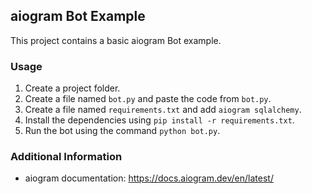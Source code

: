 
## aiogram Bot Example

This project contains a basic aiogram Bot example.

### Usage

1. Create a project folder.
2. Create a file named `bot.py` and paste the code from `bot.py`.
3. Create a file named `requirements.txt` and add `aiogram sqlalchemy`.
4. Install the dependencies using `pip install -r requirements.txt`.
5. Run the bot using the command `python bot.py`.

### Additional Information

* aiogram documentation: https://docs.aiogram.dev/en/latest/

